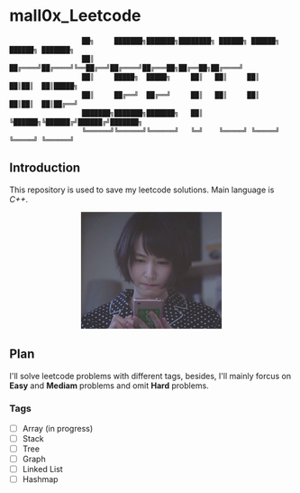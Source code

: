 # mall0x_Leetcode
                      ██╗     ███████╗███████╗████████╗ ██████╗ ██████╗ ██████╗ ███████╗
                      ██║     ██╔════╝██╔════╝╚══██╔══╝██╔════╝██╔═══██╗██╔══██╗██╔════╝
                      ██║     █████╗  █████╗     ██║   ██║     ██║   ██║██║  ██║█████╗  
                      ██║     ██╔══╝  ██╔══╝     ██║   ██║     ██║   ██║██║  ██║██╔══╝  
                      ███████╗███████╗███████╗   ██║   ╚██████╗╚██████╔╝██████╔╝███████╗
                      ╚══════╝╚══════╝╚══════╝   ╚═╝    ╚═════╝ ╚═════╝ ╚═════╝ ╚══════╝
## Introduction

This repository is used to save my leetcode solutions.  Main language is *C++*.

<p align="center">
  <img src="https://github.com/xtstc131/mall0x_Leetcode/blob/master/image.gif">
</p>

## Plan

I'll solve leetcode problems with different tags, besides, I'll mainly forcus on **Easy** and **Mediam** problems and omit **Hard** problems. 



### Tags

- [ ] Array (in progress)
- [ ] Stack
- [ ] Tree
- [ ] Graph
- [ ] Linked List
- [ ] Hashmap
